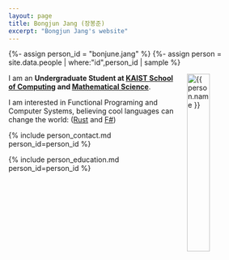 ```yaml
---
layout: page
title: Bongjun Jang (장봉준)
excerpt: "Bongjun Jang's website"
---
```


{%- assign person_id = "bonjune.jang" %}
{%- assign person = site.data.people | where:"id",person_id | sample %}

<img align="right" style="width: 30%; padding-left: 3%;" src="{{ site.baseurl}}/assets/bonjune.jang.jpg" alt="{{ person.name }}">

I am an **Undergraduate Student at [KAIST School of Computing](https://cs.kaist.ac.kr) and [Mathematical Science](https://mathsci.kaist.ac.kr)**.

I am interested in Functional Programing and Computer Systems, believing cool languages can change the world: ([Rust](https://github.com/rust-lang/rust) and [F#](https://github.com/dotnet/fsharp))


{% include person_contact.md person_id=person_id %}


{% include person_education.md person_id=person_id %}